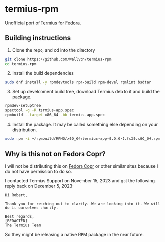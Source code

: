 # termius-rpm

Unofficial port of [Termius](https://termius.com/) for [Fedora](https://fedoraproject.org/).

## Building instructions
1. Clone the repo, and cd into the directory
```bash
git clone https://github.com/Wallvon/termius-rpm
cd termius-rpm
```

2. Install the build dependencies
```bash
sudo dnf install -y rpmdevtools rpm-build rpm-devel rpmlint bsdtar
```

3. Set up development build tree, download Termius deb to it and build the package.
```bash
rpmdev-setuptree
spectool -g -R termius-app.spec
rpmbuild --target x86_64 -bb termius-app.spec
```

4. Install the package. It may be called something else depending on your distribution.
```bash
sudo rpm -i ~/rpmbuild/RPMS/x86_64/termius-app-8.6.0-1.fc39.x86_64.rpm
```

## Why is this not on Fedora Copr?
I will not be distributing this on [Fedora Copr](https://copr.fedorainfracloud.org/) or other similar sites because I do not have permission to do so.

I contacted Termius Support on November 15, 2023 and got the following reply back on December 5, 2023:
```
Hi Robert,

Thank you for reaching out to clarify. We are looking into it. We will do it ourselves shortly.

Best regards,
[REDACTED]
The Termius Team
```

So they might be releasing a native RPM package in the near future.